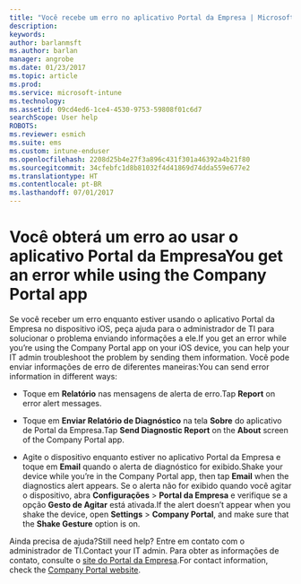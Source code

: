 ```yaml
---
title: "Você recebe um erro no aplicativo Portal da Empresa | Microsoft Docs"
description: 
keywords: 
author: barlanmsft
ms.author: barlan
manager: angrobe
ms.date: 01/23/2017
ms.topic: article
ms.prod: 
ms.service: microsoft-intune
ms.technology: 
ms.assetid: 09cd4ed6-1ce4-4530-9753-59808f01c6d7
searchScope: User help
ROBOTS: 
ms.reviewer: esmich
ms.suite: ems
ms.custom: intune-enduser
ms.openlocfilehash: 2208d25b4e27f3a896c431f301a46392a4b21f80
ms.sourcegitcommit: 34cfebfc1d8b81032f4d41869d74dda559e677e2
ms.translationtype: HT
ms.contentlocale: pt-BR
ms.lasthandoff: 07/01/2017
---
```

# <span data-ttu-id="1f7c9-102">Você obterá um erro ao usar o aplicativo Portal da Empresa</span><span class="sxs-lookup"><span data-stu-id="1f7c9-102">You get an error while using the Company Portal app</span></span>
<a id="you-get-an-error-while-using-the-company-portal-app" class="xliff"></a>

<span data-ttu-id="1f7c9-103">Se você receber um erro enquanto estiver usando o aplicativo Portal da Empresa no dispositivo iOS, peça ajuda para o administrador de TI para solucionar o problema enviando informações a ele.</span><span class="sxs-lookup"><span data-stu-id="1f7c9-103">If you get an error while you’re using the Company Portal app on your iOS device, you can help your IT admin troubleshoot the problem by sending them information.</span></span> <span data-ttu-id="1f7c9-104">Você pode enviar informações de erro de diferentes maneiras:</span><span class="sxs-lookup"><span data-stu-id="1f7c9-104">You can send error information in different ways:</span></span>

-   <span data-ttu-id="1f7c9-105">Toque em **Relatório** nas mensagens de alerta de erro.</span><span class="sxs-lookup"><span data-stu-id="1f7c9-105">Tap **Report** on error alert messages.</span></span>

-   <span data-ttu-id="1f7c9-106">Toque em **Enviar Relatório de Diagnóstico** na tela **Sobre** do aplicativo de Portal da Empresa.</span><span class="sxs-lookup"><span data-stu-id="1f7c9-106">Tap **Send Diagnostic Report** on the **About** screen of the Company Portal app.</span></span>

-   <span data-ttu-id="1f7c9-107">Agite o dispositivo enquanto estiver no aplicativo Portal da Empresa e toque em **Email** quando o alerta de diagnóstico for exibido.</span><span class="sxs-lookup"><span data-stu-id="1f7c9-107">Shake your device while you’re in the Company Portal app, then tap **Email** when the diagnostics alert appears.</span></span> <span data-ttu-id="1f7c9-108">Se o alerta não for exibido quando você agitar o dispositivo, abra **Configurações** > **Portal da Empresa** e verifique se a opção **Gesto de Agitar** está ativada.</span><span class="sxs-lookup"><span data-stu-id="1f7c9-108">If the alert doesn’t appear when you shake the device, open **Settings** > **Company Portal**, and make sure that the **Shake Gesture** option is on.</span></span>

<span data-ttu-id="1f7c9-109">Ainda precisa de ajuda?</span><span class="sxs-lookup"><span data-stu-id="1f7c9-109">Still need help?</span></span> <span data-ttu-id="1f7c9-110">Entre em contato com o administrador de TI.</span><span class="sxs-lookup"><span data-stu-id="1f7c9-110">Contact your IT admin.</span></span> <span data-ttu-id="1f7c9-111">Para obter as informações de contato, consulte o [site do Portal da Empresa](http://portal.manage.microsoft.com).</span><span class="sxs-lookup"><span data-stu-id="1f7c9-111">For contact information, check the [Company Portal website](http://portal.manage.microsoft.com).</span></span>
